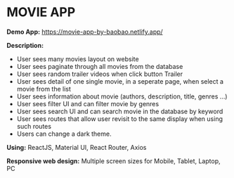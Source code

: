 # MOVIE APP

**Demo App:** https://movie-app-by-baobao.netlify.app/

**Description:**
- User sees many movies layout on website
- User sees paginate through all movies from the database
- User sees random trailer videos when click button Trailer
- User sees detail of one single movie, in a seperate page, when select a movie from the list
- User sees information about movie (authors, description, title, genres …)
- User sees filter UI and can filter movie by genres
- User sees search UI and can search movie in the database by keyword
- User sees routes that allow user revisit to the same display when using such routes
- Users can change a dark theme.

**Using:** ReactJS, Material UI, React Router, Axios

**Responsive web design:** Multiple screen sizes for Mobile, Tablet, Laptop, PC

